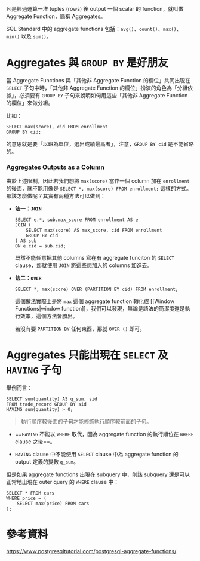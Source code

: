 凡是經過運算一堆 tuples (rows) 後 output 一個 scalar 的 function，就叫做 Aggregate Function，簡稱 Aggregates。

SQL Standard 中的 aggregate functions 包括：`avg()`、`count()`、`max()`、`min()` 以及 `sum()`。

# Aggregates 與 `GROUP BY` 是好朋友

當 Aggregate Functions 與「其他非 Aggregate Function 的欄位」共同出現在 `SELECT` 子句中時，「其他非 Aggregate Function 的欄位」扮演的角色為「分組依據」，必須要有 `GROUP BY` 子句來說明如何用這些「其他非 Aggregate Function 的欄位」來做分組。

比如：

```PostgreSQL
SELECT max(score), cid FROM enrollment
GROUP BY cid;
```

的意思就是要「以班為單位，選出成績最高者」，注意，`GROUP BY cid` 是不能省略的。

### Aggregates Outputs as a Column

由於上述限制，因此若我們想將 `max(score)` 當作一個 column 加在 `enrollment` 的後面，就不能用像是 `SELECT *, max(score) FROM enrollment;` 這樣的方式。那該怎麼做呢？其實有兩種方法可以做到：

- **法一：`JOIN`**

    ```PostgreSQL
    SELECT e.*, sub.max_score FROM enrollment AS e
    JOIN (
        SELECT max(score) AS max_score, cid FROM enrollment
        GROUP BY cid
    ) AS sub
    ON e.cid = sub.cid;
    ```

    既然不能任意把其他 columns 寫在有 aggregate funciton 的 `SELECT` clause，那就使用 `JOIN` 將這些想加入的 columns 加進去。

- **法二：`OVER`**

    ```PostgreSQL
    SELECT *, max(score) OVER (PARTITION BY cid) FROM enrollment;
    ```

    這個做法實際上是將 `max` 這個 aggregate function 轉化成 [[Window Functions|window function]]，我們可以發現，無論是語法的簡潔度還是執行效率，這個方法皆勝出。

    若沒有要 `PARTITION BY` 任何東西，那就 `OVER ()` 即可。

# Aggregates 只能出現在 `SELECT` 及 `HAVING` 子句

舉例而言：

```PostgreSQL
SELECT sum(quantity) AS q_sum, sid
FROM trade_record GROUP BY sid
HAVING sum(quantity) > 0;
```

>執行順序較後面的子句才能修飾執行順序較前面的子句。

- ==`HAVING` 不能以 `WHERE` 取代，因為 aggregate function 的執行順位在 `WHERE` clause 之後==。

- `HAVING` clause 中不能使用 `SELECT` clause 中為 aggregate function 的 output 定義的變數 `q_sum`。

但是如果 aggregate functions 出現在 subquery 中，則該 subquery 還是可以正常地出現在 outer query 的 `WHERE` clause 中：

```PostgreSQL
SELECT * FROM cars
WHERE price = (
    SELECT max(price) FROM cars
);
```

# 參考資料

<https://www.postgresqltutorial.com/postgresql-aggregate-functions/>
